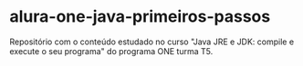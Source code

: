 # alura-one-java-primeiros-passos
Repositório com o conteúdo estudado no curso "Java JRE e JDK: compile e execute o seu programa" do programa ONE turma T5.
